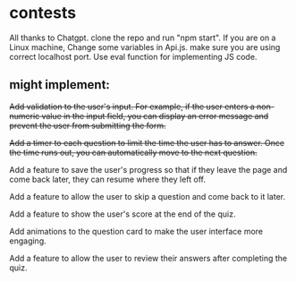 # contests

All thanks to Chatgpt.
clone the repo and run "npm start".
If you are on a Linux machine, Change some variables in Api.js.
make sure you are using correct localhost port.
Use eval function for implementing JS code.

## might implement:
~~Add validation to the user's input. For example, if the user enters a non-numeric value in the input field, you can display an error message and prevent the user from submitting the form.~~

~~Add a timer to each question to limit the time the user has to answer. Once the time runs out, you can automatically move to the next question.~~

Add a feature to save the user's progress so that if they leave the page and come back later, they can resume where they left off.

Add a feature to allow the user to skip a question and come back to it later.

Add a feature to show the user's score at the end of the quiz.

Add animations to the question card to make the user interface more engaging.

Add a feature to allow the user to review their answers after completing the quiz.
